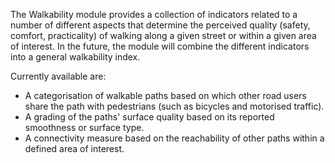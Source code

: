 The Walkability module provides a collection of indicators related to a number of different aspects that determine the perceived quality (safety, comfort, practicality) of walking along a given street or within a given area of interest. In the future, the module will combine the different indicators into a general walkability index.

Currently available are:

* A categorisation of walkable paths based on which other road users share the path with pedestrians (such as bicycles and motorised traffic).
* A grading of the paths' surface quality based on its reported smoothness or surface type.
* A connectivity measure based on the reachability of other paths within a defined area of interest.
